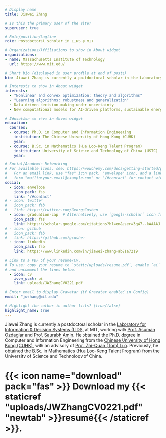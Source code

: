 ```yaml
---
# Display name
title: Jiawei Zhang

# Is this the primary user of the site?
superuser: true

# Role/position/tagline
role: Postdoctoral scholar in LIDS @ MIT

# Organizations/Affiliations to show in About widget
organizations:
- name: Massachusetts Institute of Technology
  url: https://www.mit.edu/

# Short bio (displayed in user profile at end of posts)
bio: Jiawei Zhang is currently a postdoctoral scholar in the Laboratory for Information & Decision Systems (LIDS) at MIT, working with Prof. Asuman Ozdaglar.

# Interests to show in About widget
interests:
  - "Nonlinear and convex optimization: theory and algorithms"
  - "Learning algorithms: robustness and generalization"
  - Data-driven decision-making under uncertainty
  - New computational models for AI-driven platforms, sustainable energy systems, and signal processing
    
# Education to show in About widget
education:
  courses:
  - course: Ph.D. in Computer and Information Engineering
    institution: The Chinese University of Hong Kong (CUHK)
    year: 
  - course: B.Sc. in Mathematics (Hua Loo-Keng Talent Program)
    institution: University of Science and Technology of China (USTC)
    year:

# Social/Academic Networking
# For available icons, see: https://wowchemy.com/docs/getting-started/page-builder/#icons
#   For an email link, use "fas" icon pack, "envelope" icon, and a link in the
#   form "mailto:your-email@example.com" or "/#contact" for contact widget.
social:
  - icon: envelope
    icon_pack: fas
    link: '/#contact'
# - icon: twitter
#   icon_pack: fab
#   link: https://twitter.com/GeorgeCushen
  - icon: graduation-cap  # Alternatively, use `google-scholar` icon from `ai` icon pack
    icon_pack: fas
    link: https://scholar.google.com/citations?hl=en&user=3q47--kAAAAJ
# - icon: github
#   icon_pack: fab
#   link: https://github.com/gcushen
  - icon: linkedin
    icon_pack: fab
    link: https://www.linkedin.com/in/jiawei-zhang-ab21a7219

# Link to a PDF of your resume/CV.
# To use: copy your resume to `static/uploads/resume.pdf`, enable `ai` icons in `params.toml`, 
# and uncomment the lines below.
  - icon: cv
    icon_pack: ai
    link: uploads/JWZhangCV0221.pdf

# Enter email to display Gravatar (if Gravatar enabled in Config)
email: "jwzhang@mit.edu"

# Highlight the author in author lists? (true/false)
highlight_name: true
---
```


Jiawei Zhang is currently a postdoctoral scholar in the [Laboratory for Information & Decision Systems (LIDS)](https://lids.mit.edu) at MIT, working with [Prof. Asuman Ozdaglar](https://asu.mit.edu) and [Prof. Saurabh Amin](https://cee.mit.edu/people_individual/saurabh-amin/). He obtained the Ph.D. degree in Computer and Information Engineering from the [Chinese University of Hong Kong (CUHK)](https://www.cuhk.edu.cn/en), with an advisory of [Prof. Zhi-Quan (Tom) Luo](https://scholar.google.com/citations?user=dW3gcXoAAAAJ&hl=en).
Previously, he obtained the B.Sc. in Mathematics (Hua Loo-Keng Talent Program) from the [University of Science and Technology of China](http://en.ustc.edu.cn/).

# {{< icon name="download" pack="fas" >}} Download my {{< staticref "uploads/JWZhangCV0221.pdf" "newtab" >}}resumé{{< /staticref >}}.
